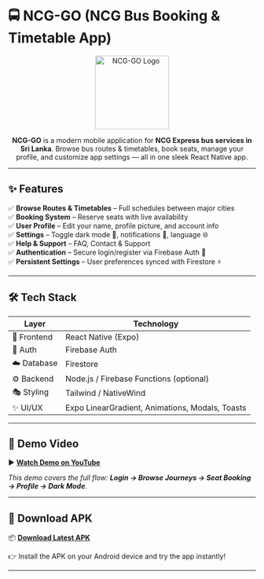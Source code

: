 # 🚍 NCG-GO (NCG Bus Booking & Timetable App)

<p align="center">
  <img src="./assets/logo.png" alt="NCG-GO Logo" width="150"/>
</p>

<p align="center">
  <b>NCG-GO</b> is a modern mobile application for <b>NCG Express bus services in Sri Lanka</b>.  
  Browse bus routes & timetables, book seats, manage your profile, and customize app settings — all in one sleek React Native app.  
</p>

---

## ✨ Features

✅ **Browse Routes & Timetables** – Full schedules between major cities  
✅ **Booking System** – Reserve seats with live availability  
✅ **User Profile** – Edit your name, profile picture, and account info  
✅ **Settings** – Toggle dark mode 🌙, notifications 🔔, language 🌐  
✅ **Help & Support** – FAQ, Contact & Support  
✅ **Authentication** – Secure login/register via Firebase Auth 🔐  
✅ **Persistent Settings** – User preferences synced with Firestore ⚡  

---

## 🛠 Tech Stack

| Layer        | Technology |
|--------------|------------|
| 🎨 Frontend  | React Native (Expo) |
| 🔐 Auth      | Firebase Auth |
| ☁️ Database  | Firestore |
| ⚙️ Backend   | Node.js / Firebase Functions (optional) |
| 🎭 Styling   | Tailwind / NativeWind |
| ✨ UI/UX     | Expo LinearGradient, Animations, Modals, Toasts |

---

## 🎥 Demo Video

▶️ [**Watch Demo on YouTube**](https://youtube.com/shorts/-dxQcck8cAc?si=DpMh6xrKjUTrITXt&authuser=0)  

_This demo covers the full flow: **Login → Browse Journeys → Seat Booking → Profile → Dark Mode**._

---

## 📱 Download APK

📦 [**Download Latest APK**](https://expo.dev/artifacts/eas/aoTUTFYLx7h6mdPJ2TpCu7.apk?authuser=0)  

👉 Install the APK on your Android device and try the app instantly!  

---

